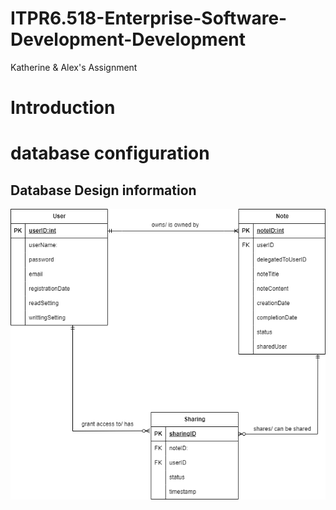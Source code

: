 # ITPR6.518-Enterprise-Software-Development-Development
 Katherine & Alex's Assignment

# Introduction 

# database configuration 


## Database Design information 
![ERD](Statics/ERD.png "ERD")